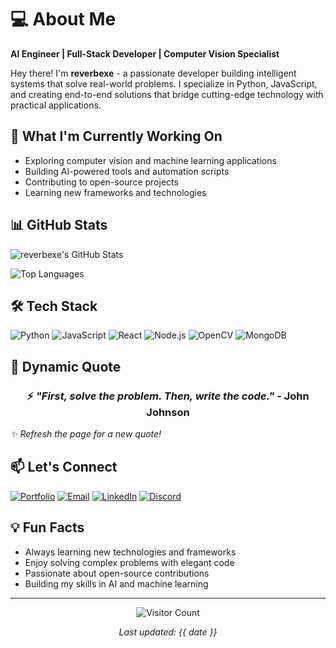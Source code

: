 # 💻 About Me

**AI Engineer | Full-Stack Developer | Computer Vision Specialist**

Hey there! I'm **reverbexe** - a passionate developer building intelligent systems that solve real-world problems. I specialize in Python, JavaScript, and creating end-to-end solutions that bridge cutting-edge technology with practical applications.

## 🚀 What I'm Currently Working On

- Exploring computer vision and machine learning applications
- Building AI-powered tools and automation scripts
- Contributing to open-source projects
- Learning new frameworks and technologies

## 📊 GitHub Stats

![reverbexe's GitHub Stats](https://github-readme-stats.vercel.app/api?username=reverbexe&show_icons=true&theme=radical&hide_border=true)

![Top Languages](https://github-readme-stats.vercel.app/api/top-langs/?username=reverbexe&layout=compact&theme=radical&hide_border=true)

## 🛠️ Tech Stack

![Python](https://img.shields.io/badge/Python-3776AB?style=for-the-badge&logo=python&logoColor=white)
![JavaScript](https://img.shields.io/badge/JavaScript-F7DF1E?style=for-the-badge&logo=javascript&logoColor=black)
![React](https://img.shields.io/badge/React-20232A?style=for-the-badge&logo=react&logoColor=61DAFB)
![Node.js](https://img.shields.io/badge/Node.js-339933?style=for-the-badge&logo=nodedotjs&logoColor=white)
![OpenCV](https://img.shields.io/badge/OpenCV-5C3EE8?style=for-the-badge&logo=opencv&logoColor=white)
![MongoDB](https://img.shields.io/badge/MongoDB-47A248?style=for-the-badge&logo=mongodb&logoColor=white)

## 🎯 Dynamic Quote

<!-- QUOTE_START -->
<div align="center">

### ⚡ *"First, solve the problem. Then, write the code."* - John Johnson

</div>
<!-- QUOTE_END -->

*✨ Refresh the page for a new quote!*

## 📫 Let's Connect

[![Portfolio](https://img.shields.io/badge/Portfolio-reverbexe.dev-FF7139?style=for-the-badge)](https://reverbexe.dev)
[![Email](https://img.shields.io/badge/Email-hello@reverbexe.dev-EA4335?style=for-the-badge)](mailto:hello@reverbexe.dev)
[![LinkedIn](https://img.shields.io/badge/LinkedIn-0A66C2?style=for-the-badge&logo=linkedin&logoColor=white)](https://linkedin.com/in/reverbexe)
[![Discord](https://img.shields.io/badge/Discord-reverbcool-5865F2?style=for-the-badge&logo=discord&logoColor=white)](https://discord.com/users/reverbcool)

## 💡 Fun Facts

- Always learning new technologies and frameworks
- Enjoy solving complex problems with elegant code
- Passionate about open-source contributions
- Building my skills in AI and machine learning

---

<div align="center">

![Visitor Count](https://komarev.com/ghpvc/?username=reverbexe&color=blueviolet&style=flat-square)

*Last updated: {{ date }}*

</div>

